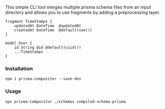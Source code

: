 This simple CLI tool merges multiple prisma schema files from an input directory and allows you to use fragments 
by adding a preprocessing layer. 

```
fragment TimeStamps {
    updatedAt DateTime  @updatedAt
    createdAt DateTime  @default(now())
}

model User {
    id String @id @default(cuid())
    ...TimeStamps
}
```

### Installation

`npm i prisma-compositor --save-dev`

### Usage

`npx prisma-compositor ./schemas compiled-schema.prisma`